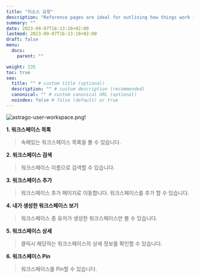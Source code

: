```yaml
---
title: "리소스 요청"
description: "Reference pages are ideal for outlining how things work in terse and clear terms."
summary: ""
date: 2023-09-07T16:13:18+02:00
lastmod: 2023-09-07T16:13:18+02:00
draft: false
menu:
  docs:
    parent: ""

weight: 135
toc: true
seo:
  title: "" # custom title (optional)
  description: "" # custom description (recommended)
  canonical: "" # custom canonical URL (optional)
  noindex: false # false (default) or true
---
```


![astrago-user-workspace.png!](/images/astrago-user-workspace.png)

**1. 워크스페이스 목록**

> 속해있는 워크스페이스 목록을 볼 수 있습니다.

**2. 워크스페이스 검색**

> 워크스페이스 이름으로 검색할 수 있습니다.

**3. 워크스페이스 추가**

> 워크스페이스 추가 페이지로 이동합니다. 워크스페이스를 추가 할 수 있습니다.

**4. 내가 생성한 워크스페이스 보기**

> 워크스페이스 중 유저가 생성한 워크스페이스만 볼 수 있습니다.

**5. 워크스페이스 상세**

> 클릭시 해당하는 워크스페이스의 상세 정보를 확인할 수 있습니다.

**6. 워크스페이스 Pin**

> 워크스페이스를 Pin할 수 있습니다.
